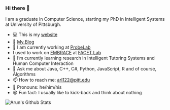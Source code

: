 ### Hi there 👋

I am a graduate in Computer Science, starting my PhD in Intelligent Systems at University of Pittsburgh.

- :computer: This is my [website](https://a2un.github.io)
- :page_with_curl: [My Blog](https://a2un.github.io/blog.html)
- 🔭 I am currently working at [ProbeLab](https://www.dbmi.pitt.edu/content/probe)
- I used to work on [EMBRACE](http://movedbyreading.com) at [FACET Lab](https://facetlab-website-sample.herokuapp.com/projects/) 
- 🌱 I’m currently learning research in Intelligent Tutoring Systems and Human Computer Interaction
- 💬 Ask me about Java, C++, C#, Python, JavaScript, R and of course, Algorithms
- 📫 How to reach me: arl122@pitt.edu
- :man: Pronouns: he/him/his
- :sunglasses: Fun fact: I usually like to kick-back and think about nothing

![Arun's Github Stats](https://github-readme-stats.vercel.app/api?username=a2un)
